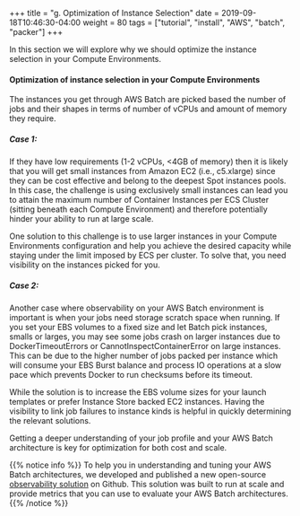 +++
title = "g. Optimization of Instance Selection"
date = 2019-09-18T10:46:30-04:00
weight = 80
tags = ["tutorial", "install", "AWS", "batch", "packer"]
+++

In this section we will explore why we should optimize the instance selection in your Compute Environments.

#### Optimization of instance selection in your Compute Environments

The instances you get through AWS Batch are picked based the number of jobs and their shapes in terms of number of vCPUs and amount of memory they require. 

##### Case 1:
If they have low requirements (1-2 vCPUs, <4GB of memory) then it is likely that you will get small instances from Amazon EC2 (i.e., c5.xlarge) since they can be cost effective and belong to the deepest Spot instances pools. In this case, the challenge is using exclusively small instances can lead you to attain the maximum number of Container Instances per ECS Cluster (sitting beneath each Compute Environment) and therefore potentially hinder your ability to run at large scale. 

One solution to this challenge is to use larger instances in your Compute Environments configuration and help you achieve the desired capacity while staying under the limit imposed by ECS per cluster. To solve that, you need visibility on the instances picked for you.

##### Case 2:
Another case where observability on your AWS Batch environment is important is when your jobs need storage scratch space when running. If you set your EBS volumes to a fixed size and let Batch pick instances, smalls or larges, you may see some jobs crash on larger instances due to DockerTimeoutErrors or CannotInspectContainerError on large instances. This can be due to the higher number of jobs packed per instance which will consume your EBS Burst balance and process IO operations at a slow pace which prevents Docker to run checksums before its timeout. 

While the solution is to increase the EBS volume sizes for your launch templates or prefer Instance Store backed EC2 instances. Having the visibility to link job failures to instance kinds is helpful in quickly determining the relevant solutions.

Getting a deeper understanding of your job profile and your AWS Batch architecture is key for optimization for both cost and scale.

{{% notice info %}}
To help you in understanding and tuning your AWS Batch architectures, we developed and published a new open-source [observability solution](https://github.com/aws-samples/aws-batch-runtime-monitoring) on Github. This solution was built to run at scale and provide metrics that you can use to evaluate your AWS Batch architectures.  
{{% /notice %}}
